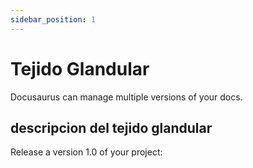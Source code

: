 ```yaml
---
sidebar_position: 1
---
```


# Tejido Glandular

Docusaurus can manage multiple versions of your docs.

## descripcion del tejido glandular 

Release a version 1.0 of your project:
